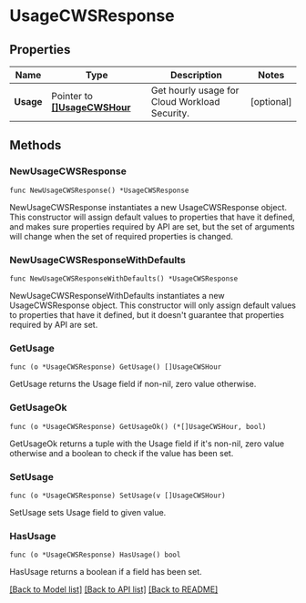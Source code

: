 # UsageCWSResponse

## Properties

| Name      | Type                                             | Description                                   | Notes      |
| --------- | ------------------------------------------------ | --------------------------------------------- | ---------- |
| **Usage** | Pointer to [**[]UsageCWSHour**](UsageCWSHour.md) | Get hourly usage for Cloud Workload Security. | [optional] |

## Methods

### NewUsageCWSResponse

`func NewUsageCWSResponse() *UsageCWSResponse`

NewUsageCWSResponse instantiates a new UsageCWSResponse object.
This constructor will assign default values to properties that have it defined,
and makes sure properties required by API are set, but the set of arguments
will change when the set of required properties is changed.

### NewUsageCWSResponseWithDefaults

`func NewUsageCWSResponseWithDefaults() *UsageCWSResponse`

NewUsageCWSResponseWithDefaults instantiates a new UsageCWSResponse object.
This constructor will only assign default values to properties that have it defined,
but it doesn't guarantee that properties required by API are set.

### GetUsage

`func (o *UsageCWSResponse) GetUsage() []UsageCWSHour`

GetUsage returns the Usage field if non-nil, zero value otherwise.

### GetUsageOk

`func (o *UsageCWSResponse) GetUsageOk() (*[]UsageCWSHour, bool)`

GetUsageOk returns a tuple with the Usage field if it's non-nil, zero value otherwise
and a boolean to check if the value has been set.

### SetUsage

`func (o *UsageCWSResponse) SetUsage(v []UsageCWSHour)`

SetUsage sets Usage field to given value.

### HasUsage

`func (o *UsageCWSResponse) HasUsage() bool`

HasUsage returns a boolean if a field has been set.

[[Back to Model list]](../README.md#documentation-for-models) [[Back to API list]](../README.md#documentation-for-api-endpoints) [[Back to README]](../README.md)
